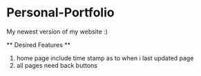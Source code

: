 # Personal-Portfolio

My newest version of my website :)

** Desired Features **

1. home page include time stamp as to when i last updated page
2. all pages need back buttons